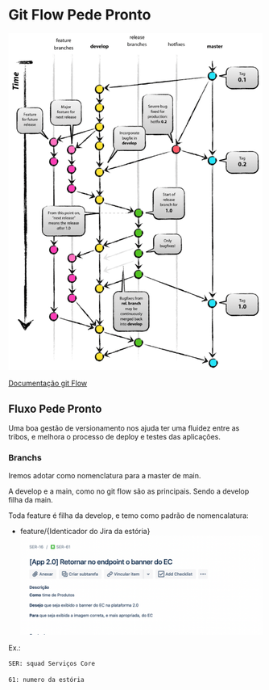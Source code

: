 # Git Flow Pede Pronto
![Image title](assets/img/git-flow.png)

[Documentação git Flow](https://www.atlassian.com/git/tutorials/comparing-workflows/gitflow-workflow)

## Fluxo Pede Pronto 

Uma boa gestão de versionamento nos ajuda ter uma fluidez entre as tribos, e melhora o processo de 
deploy e testes das aplicações. 

### Branchs  
Iremos adotar como nomenclatura para a master de main.

A develop e a main, como no git flow são as principais. Sendo a
develop filha da main.

Toda feature é filha da develop, e temo como padrão de nomencalatura:
- feature/{Identicador do Jira da estória}
  ![Jira Estória](assets/img/jira_task.png)

Ex.:

    SER: squad Serviços Core

    61: numero da estória
